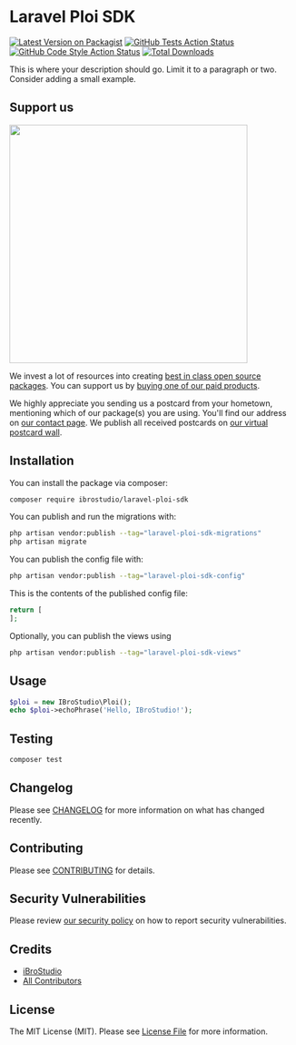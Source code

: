 # Laravel Ploi SDK

[![Latest Version on Packagist](https://img.shields.io/packagist/v/ibrostudio/laravel-ploi-sdk.svg?style=flat-square)](https://packagist.org/packages/ibrostudio/laravel-ploi-sdk)
[![GitHub Tests Action Status](https://img.shields.io/github/actions/workflow/status/ibrostudio/laravel-ploi-sdk/run-tests.yml?branch=main&label=tests&style=flat-square)](https://github.com/ibrostudio/laravel-ploi-sdk/actions?query=workflow%3Arun-tests+branch%3Amain)
[![GitHub Code Style Action Status](https://img.shields.io/github/actions/workflow/status/ibrostudio/laravel-ploi-sdk/fix-php-code-style-issues.yml?branch=main&label=code%20style&style=flat-square)](https://github.com/ibrostudio/laravel-ploi-sdk/actions?query=workflow%3A"Fix+PHP+code+style+issues"+branch%3Amain)
[![Total Downloads](https://img.shields.io/packagist/dt/ibrostudio/laravel-ploi-sdk.svg?style=flat-square)](https://packagist.org/packages/ibrostudio/laravel-ploi-sdk)

This is where your description should go. Limit it to a paragraph or two. Consider adding a small example.

## Support us

[<img src="https://github-ads.s3.eu-central-1.amazonaws.com/laravel-ploi-sdk.jpg?t=1" width="419px" />](https://spatie.be/github-ad-click/laravel-ploi-sdk)

We invest a lot of resources into creating [best in class open source packages](https://spatie.be/open-source). You can support us by [buying one of our paid products](https://spatie.be/open-source/support-us).

We highly appreciate you sending us a postcard from your hometown, mentioning which of our package(s) you are using. You'll find our address on [our contact page](https://spatie.be/about-us). We publish all received postcards on [our virtual postcard wall](https://spatie.be/open-source/postcards).

## Installation

You can install the package via composer:

```bash
composer require ibrostudio/laravel-ploi-sdk
```

You can publish and run the migrations with:

```bash
php artisan vendor:publish --tag="laravel-ploi-sdk-migrations"
php artisan migrate
```

You can publish the config file with:

```bash
php artisan vendor:publish --tag="laravel-ploi-sdk-config"
```

This is the contents of the published config file:

```php
return [
];
```

Optionally, you can publish the views using

```bash
php artisan vendor:publish --tag="laravel-ploi-sdk-views"
```

## Usage

```php
$ploi = new IBroStudio\Ploi();
echo $ploi->echoPhrase('Hello, IBroStudio!');
```

## Testing

```bash
composer test
```

## Changelog

Please see [CHANGELOG](CHANGELOG.md) for more information on what has changed recently.

## Contributing

Please see [CONTRIBUTING](CONTRIBUTING.md) for details.

## Security Vulnerabilities

Please review [our security policy](../../security/policy) on how to report security vulnerabilities.

## Credits

- [iBroStudio](https://github.com/iBroStudio)
- [All Contributors](../../contributors)

## License

The MIT License (MIT). Please see [License File](LICENSE.md) for more information.
